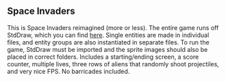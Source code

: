 ## Space Invaders

This is Space Invaders reimagined (more or less). The entire game runs off StdDraw, which you can find [here](https://introcs.cs.princeton.edu/java/stdlib/javadoc/StdDraw.html). 
Single entities are made in individual files, and entity groups are also instantiated in separate files. 
To run the game, StdDraw must be imported and the sprite images should also be placed in correct folders.
Includes a starting/ending screen, a score counter, multiple lives, three rows of aliens that randomly shoot projectiles, and very nice FPS. No barricades included. 
